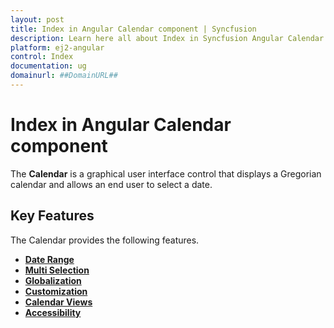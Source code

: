 ```yaml
---
layout: post
title: Index in Angular Calendar component | Syncfusion
description: Learn here all about Index in Syncfusion Angular Calendar component of Syncfusion Essential JS 2 and more.
platform: ej2-angular
control: Index 
documentation: ug
domainurl: ##DomainURL##
---
```


# Index in Angular Calendar component

The **Calendar**  is a graphical user interface control that displays a Gregorian calendar and allows an end user to select a date.

## Key Features

The Calendar provides the following features.

* [**Date Range**](./date-range/)
* [**Multi Selection**](./multi-select/)
* [**Globalization**](./globalization/)
* [**Customization**](./customization/)
* [**Calendar Views**](./calendar-views/)
* [**Accessibility**](./accessibility/)